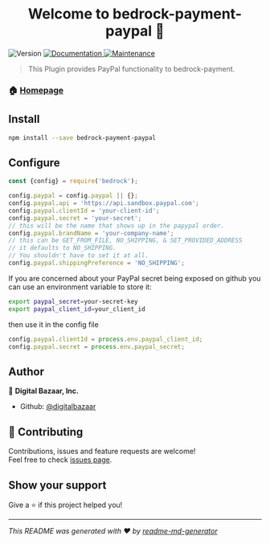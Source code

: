<h1 align="center">Welcome to bedrock-payment-paypal 👋</h1>
<p>
  <img alt="Version" src="https://img.shields.io/badge/version-0.0.1-blue.svg?cacheSeconds=2592000" />
  <a href="https://github.com/digitalbazaar/bedrock-payment-paypal#readme">
    <img alt="Documentation" src="https://img.shields.io/badge/documentation-yes-brightgreen.svg" target="_blank" />
  </a>
  <a href="https://github.com/digitalbazaar/bedrock-payment-paypal/graphs/commit-activity">
    <img alt="Maintenance" src="https://img.shields.io/badge/Maintained%3F-yes-green.svg" target="_blank" />
  </a>
</p>

> This Plugin provides PayPal functionality to bedrock-payment.

### 🏠 [Homepage](https://github.com/digitalbazaar/bedrock-payment-paypal#readme)

## Install

```sh
npm install --save bedrock-payment-paypal
```

## Configure

```js
const {config} = require('bedrock');

config.paypal = config.paypal || {};
config.paypal.api = 'https://api.sandbox.paypal.com';
config.paypal.clientId = 'your-client-id';
config.paypal.secret = 'your-secret';
// this will be the name that shows up in the papypal order.
config.paypal.brandName = 'your-company-name';
// this can be GET_FROM_FILE, NO_SHIPPING, & SET_PROVIDED_ADDRESS
// it defaults to NO_SHIPPING.
// You shouldn't have to set it at all.
config.paypal.shippingPreference = 'NO_SHIPPING';
```
If you are concerned about your PayPal secret being exposed on github you can use
an environment variable to store it:

```sh
export paypal_secret=your-secret-key
export paypal_client_id=your_client_id
```
then use it in the config file

```js
config.paypal.clientId = process.env.paypal_client_id;
config.paypal.secret = process.env.paypal_secret; 
```

## Author

👤 **Digital Bazaar, Inc.**

* Github: [@digitalbazaar](https://github.com/digitalbazaar)

## 🤝 Contributing

Contributions, issues and feature requests are welcome!<br />Feel free to check [issues page](https://github.com/digitalbazaar/bedrock-payment-paypal/issues).

## Show your support

Give a ⭐️ if this project helped you!

***
_This README was generated with ❤️ by [readme-md-generator](https://github.com/kefranabg/readme-md-generator)_
